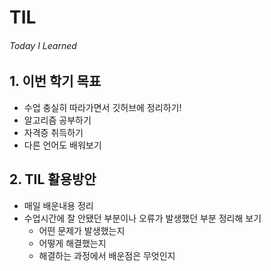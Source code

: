 # TIL

###### Today I Learned

## 1. 이번 학기 목표

- 수업 충실히 따라가면서 깃허브에 정리하기!
- 알고리즘 공부하기
- 자격증 취득하기
- 다른 언어도 배워보기



## 2. TIL 활용방안

- 매일 배운내용 정리
- 수업시간에 잘 안됐던 부분이나 오류가 발생했던 부분 정리해 보기
  - 어떤 문제가 발생했는지
  - 어떻게 해결했는지
  - 해결하는 과정에서 배운점은 무엇인지